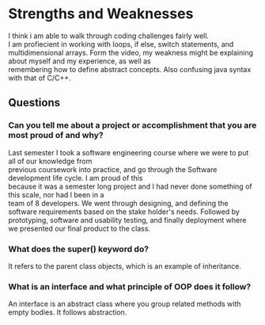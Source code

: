 # Strengths and Weaknesses  

I think i am able to walk through coding challenges fairly well.  
I am profiecient in working with loops, if else, switch statements, and multidimensional arrays. 
Form the video, my weakness might be explaining about myself and my experience,  as well as  
remembering how to define abstract concepts. Also confusing java syntax with that of C/C++.  
  
  
## Questions
### Can you tell me about a project or accomplishment that you are most proud of and why?  
Last semester I took a software engineering course where we were to put all of our knowledge from  
previous coursework into practice, and go through the Software development life cycle. I am proud of this  
because it was a semester long project and I had never done something of this scale, nor had I been in a  
team of 8 developers. We went through designing, and defining the software requirements based on the stake holder's needs. Followed by prototyping, software and usability testing, and finally deployment where we presented our final product to the class.   
  
  
### What does the super() keyword do?
It refers to the parent class objects, which is an example of inheritance. 

### What is an interface and what principle of OOP does it follow?
An interface is an abstract class where you group related methods with empty bodies.
It follows abstraction. 





